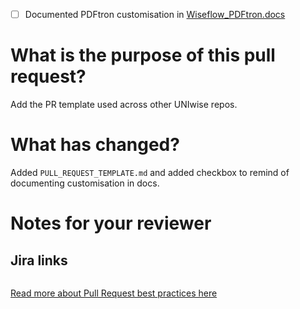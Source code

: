 <!-- To help speed up the review process, please fill out the following sections -->
- [ ] Documented PDFtron customisation in [Wiseflow_PDFtron.docs](https://uniwise1.sharepoint.com/:w:/r/sites/uniwise/_layouts/15/doc.aspx?sourcedoc=%7B31449df0-0514-41ef-adc2-aaedfb35d8e1%7D&action=edit&cid=76807666-6e9a-4a89-a296-9b424fbfece6)

# What is the purpose of this pull request?
Add the PR template used across other UNIwise repos.

# What has changed?
Added `PULL_REQUEST_TEMPLATE.md` and added checkbox to remind of documenting customisation in docs.

# Notes for your reviewer

## Jira links

```jira_links

```


[Read more about Pull Request best practices here](https://github.com/UNIwise/developer-conventions/blob/master/general/git.md)


<!-- Example:
"Based on user feedback, the animation should be more subtle"

"Changed the starting color to lessen the color change during animation
Changed the starting size to lessen the size change during animation
See attached gif"

"I also fixed a couple of syntax errors I found while working on this"
-->
